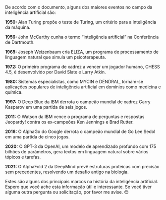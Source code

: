 De acordo com o documento, alguns dos maiores eventos no campo da inteligência artificial são:

**1950:** Alan Turing propõe o teste de Turing, um critério para a inteligência da máquina.

**1956:** John McCarthy cunha o termo “inteligência artificial” na Conferência de Dartmouth.

**1965:** Joseph Weizenbaum cria ELIZA, um programa de processamento de linguagem natural que simula um psicoterapeuta.

**1972:** O primeiro programa de xadrez a vencer um jogador humano, CHESS 4.5, é desenvolvido por David Slate e Larry Atkin.

**1980:** Sistemas especialistas, como MYCIN e DENDRAL, tornam-se aplicações populares de inteligência artificial em domínios como medicina e química.

**1997:** O Deep Blue da IBM derrota o campeão mundial de xadrez Garry Kasparov em uma partida de seis jogos.

**2011:** O Watson da IBM vence o programa de perguntas e respostas Jeopardy! contra os ex-campeões Ken Jennings e Brad Rutter.

**2016:** O AlphaGo do Google derrota o campeão mundial de Go Lee Sedol em uma partida de cinco jogos.

**2020:** O GPT-3 da OpenAI, um modelo de aprendizado profundo com 175 bilhões de parâmetros, gera textos em linguagem natural sobre vários tópicos e tarefas.

**2021:** O AlphaFold 2 da DeepMind prevê estruturas proteicas com precisão sem precedentes, resolvendo um desafio antigo na biologia.

Estes são alguns dos principais marcos na história da inteligência artificial. Espero que você ache esta informação útil e interessante. Se você tiver alguma outra pergunta ou solicitação, por favor me avise. 😊